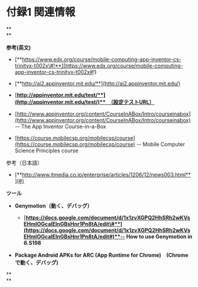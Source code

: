 # **付録1 関連情報**

**        
**

**参考\(英文\)**

* [**https://www.edx.org/course/mobile-computing-app-inventor-cs-trinityx-t002x\#!**](https://www.edx.org/course/mobile-computing-app-inventor-cs-trinityx-t002x#!)

* [**http://ai2.appinventor.mit.edu/**](http://ai2.appinventor.mit.edu/)

* [**http://appinventor.mit.edu/test/**](http://appinventor.mit.edu/test/)**　（設定テストURL）**

* [http://www.appinventor.org/content/CourseInABox/Intro/courseinabox](http://www.appinventor.org/content/CourseInABox/Intro/courseinabox) -- The App Inventor Course-in-a-Box

* [https://course.mobilecsp.org/mobilecsp/course](https://course.mobilecsp.org/mobilecsp/course) -- Mobile Computer Science Principles course

参考（日本語）

* [**http://www.itmedia.co.jp/enterprise/articles/1206/12/news003.html**](#)

**ツール**

* **Genymotion（動く、デバッグ）**

  * [**https://docs.google.com/document/d/1x1zvXGPQ2HhSRh2wKVsEHmIOGcaIElnGBsHnr1Pn8tA/edit\#**](https://docs.google.com/document/d/1x1zvXGPQ2HhSRh2wKVsEHmIOGcaIElnGBsHnr1Pn8tA/edit#)**-- How to use Genymotion in 6.S198**

* **Package Android APKs for ARC \(App Runtime for Chrome\)　\(Chromeで動く、デバッグ\)**

**        
**

